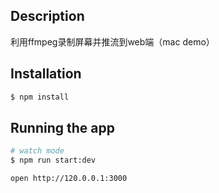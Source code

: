 ## Description

利用ffmpeg录制屏幕并推流到web端（mac demo）

## Installation

```bash
$ npm install
```

## Running the app

```bash
# watch mode
$ npm run start:dev

open http://120.0.0.1:3000
```
